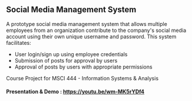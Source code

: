 ## Social Media Management System 
A prototype social media management system that allows multiple employees from an organization contribute to the company's social media account using their own unique username and password.
This system facilitates:
* User login/sign up using employee credentials
* Submission of posts for approval by users
* Approval of posts by users with appropriate permissions

Course Project for MSCI 444 - Information Systems & Analysis
#### Presentation & Demo : https://youtu.be/wm-MK5rYDf4
